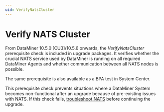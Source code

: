 ```yaml
---
uid: VerifyNatsCluster
---
```


# Verify NATS Cluster

From DataMiner 10.5.0 [CU3]/10.5.6 onwards<!-- RN 42206 -->, the *VerifyNatsCluster* prerequisite check is included in upgrade packages. It verifies whether the crucial NATS service used by DataMiner is running on all required DataMiner Agents and whether communication between all NATS nodes is possible.

The same prerequisite is also available as a BPA test in System Center.

This prerequisite check prevents situations where a DataMiner System becomes non-functional after an upgrade because of pre-existing issues with NATS. If this check fails, [troubleshoot NATS](xref:Investigating_NATS_Issues) before continuing the upgrade.
